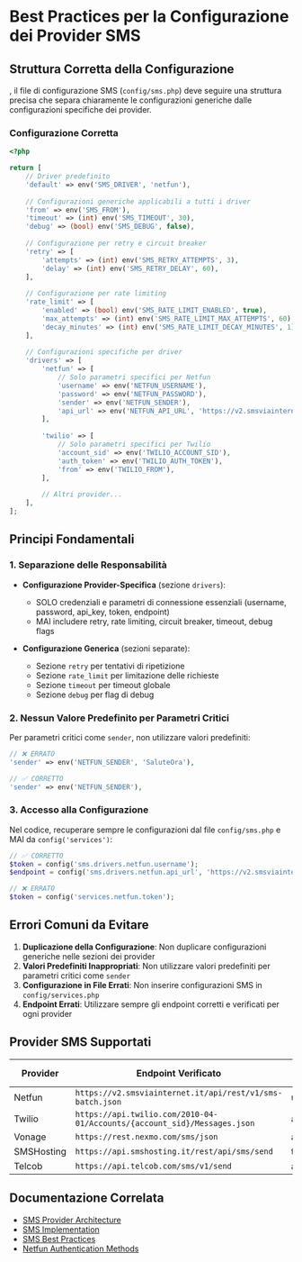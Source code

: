# Best Practices per la Configurazione dei Provider SMS

## Struttura Corretta della Configurazione

, il file di configurazione SMS (`config/sms.php`) deve seguire una struttura precisa che separa chiaramente le configurazioni generiche dalle configurazioni specifiche dei provider.

### Configurazione Corretta

```php
<?php

return [
    // Driver predefinito
    'default' => env('SMS_DRIVER', 'netfun'),
    
    // Configurazioni generiche applicabili a tutti i driver
    'from' => env('SMS_FROM'),
    'timeout' => (int) env('SMS_TIMEOUT', 30),
    'debug' => (bool) env('SMS_DEBUG', false),
    
    // Configurazione per retry e circuit breaker
    'retry' => [
        'attempts' => (int) env('SMS_RETRY_ATTEMPTS', 3),
        'delay' => (int) env('SMS_RETRY_DELAY', 60),
    ],
    
    // Configurazione per rate limiting
    'rate_limit' => [
        'enabled' => (bool) env('SMS_RATE_LIMIT_ENABLED', true),
        'max_attempts' => (int) env('SMS_RATE_LIMIT_MAX_ATTEMPTS', 60),
        'decay_minutes' => (int) env('SMS_RATE_LIMIT_DECAY_MINUTES', 1),
    ],
    
    // Configurazioni specifiche per driver
    'drivers' => [
        'netfun' => [
            // Solo parametri specifici per Netfun
            'username' => env('NETFUN_USERNAME'),
            'password' => env('NETFUN_PASSWORD'),
            'sender' => env('NETFUN_SENDER'),
            'api_url' => env('NETFUN_API_URL', 'https://v2.smsviainternet.it/api/rest/v1/sms-batch.json'),
        ],
        
        'twilio' => [
            // Solo parametri specifici per Twilio
            'account_sid' => env('TWILIO_ACCOUNT_SID'),
            'auth_token' => env('TWILIO_AUTH_TOKEN'),
            'from' => env('TWILIO_FROM'),
        ],
        
        // Altri provider...
    ],
];
```

## Principi Fondamentali

### 1. Separazione delle Responsabilità

- **Configurazione Provider-Specifica** (sezione `drivers`):
  - SOLO credenziali e parametri di connessione essenziali (username, password, api_key, token, endpoint)
  - MAI includere retry, rate limiting, circuit breaker, timeout, debug flags

- **Configurazione Generica** (sezioni separate):
  - Sezione `retry` per tentativi di ripetizione 
  - Sezione `rate_limit` per limitazione delle richieste
  - Sezione `timeout` per timeout globale
  - Sezione `debug` per flag di debug

### 2. Nessun Valore Predefinito per Parametri Critici

Per parametri critici come `sender`, non utilizzare valori predefiniti:

```php
// ❌ ERRATO
'sender' => env('NETFUN_SENDER', 'SaluteOra'),

// ✅ CORRETTO
'sender' => env('NETFUN_SENDER'),
```

### 3. Accesso alla Configurazione

Nel codice, recuperare sempre le configurazioni dal file `config/sms.php` e MAI da `config('services')`:

```php
// ✅ CORRETTO
$token = config('sms.drivers.netfun.username');
$endpoint = config('sms.drivers.netfun.api_url', 'https://v2.smsviainternet.it/api/rest/v1/sms-batch.json');

// ❌ ERRATO
$token = config('services.netfun.token');
```

## Errori Comuni da Evitare

1. **Duplicazione della Configurazione**: Non duplicare configurazioni generiche nelle sezioni dei provider
2. **Valori Predefiniti Inappropriati**: Non utilizzare valori predefiniti per parametri critici come `sender`
3. **Configurazione in File Errati**: Non inserire configurazioni SMS in `config/services.php`
4. **Endpoint Errati**: Utilizzare sempre gli endpoint corretti e verificati per ogni provider

## Provider SMS Supportati

| Provider | Endpoint Verificato | Metodo Autenticazione |
|----------|---------------------|------------------------|
| Netfun | `https://v2.smsviainternet.it/api/rest/v1/sms-batch.json` | username/password |
| Twilio | `https://api.twilio.com/2010-04-01/Accounts/{account_sid}/Messages.json` | account_sid/auth_token |
| Vonage | `https://rest.nexmo.com/sms/json` | api_key/api_secret |
| SMSHosting | `https://api.smshosting.it/rest/api/sms/send` | token |
| Telcob | `https://api.telcob.com/sms/v1/send` | api_key |

## Documentazione Correlata

- [SMS Provider Architecture](./SMS_PROVIDER_ARCHITECTURE.md)
- [SMS Implementation](./SMS_IMPLEMENTATION.md)
- [SMS Best Practices](./SMS_BEST_PRACTICES.md)
- [Netfun Authentication Methods](./NETFUN_AUTHENTICATION_METHODS.md)
